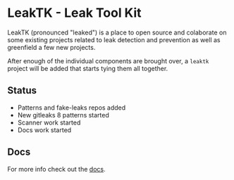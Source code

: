 # LeakTK - Leak Tool Kit

LeakTK (pronounced "leaked") is a place to open source and colaborate on some existing projects related to leak detection and prevention as well as greenfield a few new projects.

After enough of the individual components are brought over, a `leaktk` project will be added that starts tying them all together.

## Status

* Patterns and fake-leaks repos added
* New gitleaks 8 patterns started
* Scanner work started
* Docs work started

## Docs

For more info check out the [docs](https://github.com/leaktk/docs).
